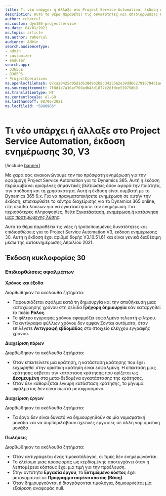 ```yaml
---
title: Τι νέο υπάρχει ή άλλαξε στο Project Service Automation, έκδοση ενημέρωσης 30, V3
description: Αυτό το θέμα παραθέτει τις δυνατότητες και επιδιορθώσεις που είναι διαθέσιμες στο Project Service Automation, έκδοση ενημέρωσης 30, V3.
author: ruhercul
ms.custom: dyn365-projectservice
ms.date: 04/01/2021
ms.topic: article
ms.author: ruhercul
audience: Admin
search.audienceType:
- admin
- customizer
- enduser
search.app:
- D365CE
- D365PS
- ProjectOperations
ms.openlocfilehash: 07ca20425d05d1d638d9b2b8c3425562e39dd6627916794d1ad8441f00658459
ms.sourcegitcommit: 7f8d1e7a16af769adb43d1877c28fdce53975db8
ms.translationtype: HT
ms.contentlocale: el-GR
ms.lasthandoff: 08/06/2021
ms.locfileid: "6986986"
---
```

# <a name="whats-new-or-changed-in-project-service-automation-update-release-30-v3"></a>Τι νέο υπάρχει ή άλλαξε στο Project Service Automation, έκδοση ενημέρωσης 30, V3

[!include [banner](../includes/psa-now-project-operations.md)]

Με χαρά σας ανακοινώνουμε την πιο πρόσφατη ενημέρωση για την εφαρμογή Project Service Automation για το Dynamics 365. Αυτή η έκδοση περιλαμβάνει ορισμένες σημαντικές βελτιώσεις όσον αφορά την ποιότητα, την απόδοση και τη χρηστικότητα. Αυτή η έκδοση είναι συμβατή με το Dynamics 365 9.x. Για να πραγματοποιήσετε ενημέρωση σε αυτήν την έκδοση, επισκεφθείτε το κέντρο διαχείρισης για το Dynamics 365 online, στη σελίδα λύσεων για να εγκαταστήσετε την ενημέρωση. Για περισσότερες πληροφορίες, δείτε [Εγκατάσταση, ενημέρωση ή κατάργηση μιας προτιμώμενης λύσης](/power-platform/admin/install-remove-preferred-solution.md).

Αυτό το θέμα παραθέτει τις νέες ή τροποποιημένες δυνατότητες και επιδιορθώσεις για το Project Service Automation V3, έκδοση ενημέρωσης 30. Αυτή η έκδοση έχει αριθμό δομής V3.10.51.61 και είναι γενικά διαθέσιμη μέσω της αυτοενημέρωσης Απριλίου 2021.

## <a name="update-release-30"></a>Έκδοση κυκλοφορίας 30

### <a name="bug-fixes"></a>Επιδιορθώσεις σφαλμάτων

**Χρόνος και έξοδα**

Διορθώθηκαν τα ακόλουθα ζητήματα:

- Παρουσιάζεται σφάλμα κατά τη δημιουργία και την αποθήκευση μιας καταχώρησης χρόνου στη σελίδα **Γρήγορη δημιουργία** εάν καταργηθεί το πεδίο **Ρόλος**.
- Το φίλτρο εγγραφής χρόνου εφαρμόζει εσφαλμένο τελεστή φίλτρου.
- Τα αντίγραφα φύλλων χρόνου δεν εμφανίζονται αυτόματα, όταν επιλέγετε **Αντιγραφή εβδομάδας** στο στοιχείο ελέγχου εγγραφής χρόνου.

**Διαχείριση πόρων**

Διορθώθηκαν τα ακόλουθα ζητήματα:

- Όταν επεκτείνετε μια κράτηση, η κατάσταση κράτησης που έχει εκχωρηθεί στην οριστική κράτηση είναι εσφαλμένη. Η επέκταση μιας κράτησης σέβεται την κατάσταση κράτησης που ορίζεται ως **Δεσμευμένη** στα μετα-δεδομένα εγκατάστασης της κράτησης.
- Όταν δεν καθορίζεται έγκυρη κατάσταση κράτησης, το μήνυμα σφάλματος δεν είναι σωστά μεταφρασμένο.

**Διαχείριση έργων**

Διορθώθηκαν τα ακόλουθα ζητήματα:

- Τα έργα δεν είναι δυνατό να δημιουργηθούν σε μία νομισματική μονάδα και να συμπεριλάβουν σχετικές εργασίες σε άλλη νομισματική μονάδα.

**Πωλήσεις**

Διορθώθηκαν τα ακόλουθα ζητήματα:

- Όταν αντιγράφεται ένας τιμοκατάλογος, οι τιμές δεν ενημερώνονται.
- Το κλείσιμο μιας προσφοράς ως κερδισμένης αποτυγχάνει όταν η λεπτομέρεια κόστους έχει μια τιμή για την προέλευση.
- Στην οντότητα **Εργασία έργου**, το **Εκτιμώμενο κόστος** έχει μετονομαστεί σε **Προγραμματισμένο κόστος (Βάση)**.
- Όταν δημιουργούνται ή διαγράφονται τιμολόγια, δημιουργείται μια εξαίρεση αναφοράς null.
